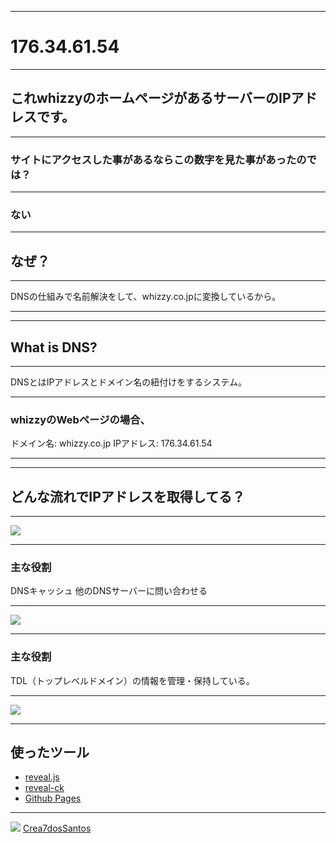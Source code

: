 ***

# 176.34.61.54

---

## これwhizzyのホームページがあるサーバーのIPアドレスです。

---

### サイトにアクセスした事があるならこの数字を見た事があったのでは？

---

### ない

---

## なぜ？

---

DNSの仕組みで名前解決をして、whizzy.co.jpに変換しているから。

***

***

## What is DNS?

---

DNSとはIPアドレスとドメイン名の紐付けをするシステム。

---

### whizzyのWebページの場合、
ドメイン名: whizzy.co.jp
IPアドレス: 176.34.61.54

***

***

## どんな流れでIPアドレスを取得してる？

---

![](images/1.png)

---

### 主な役割
DNSキャッシュ
他のDNSサーバーに問い合わせる

---

![](images/2.png)

---

### 主な役割
TDL（トップレベルドメイン）の情報を管理・保持している。

---

![](images/3.png)

***

## 使ったツール
- [reveal.js](https://github.com/hakimel/reveal.js)
- [reveal-ck](http://jedcn.github.io/reveal-ck/)
- [Github Pages](https://pages.github.com/)

---

![](images/porti.png)
[Crea7dosSantos](https://github.com/Crea7dosSantos)
